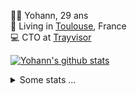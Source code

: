 <p>
  👨🏻 <bold>Yohann</bold>, 29 ans<br/>
  💼 Living in <a href="https://www.google.com/maps?q=toulouse">Toulouse</a>, France<br/>
  💻 CTO at <a href="https://trayvisor.com/">Trayvisor</a><br/>
</p>

<a href="https://github.com/anuraghazra/github-readme-stats"><img align="center" src="https://github-readme-stats-dviw-8taegaswk-yohann84ls-projects.vercel.app//api?username=yohann84L&show_icons=true&include_all_commits=true" alt="Yohann's github stats" /> </a>


<details>
  <summary>Some stats ...</summary><br/>
  

<!--START_SECTION:waka-->
![Code Time](http://img.shields.io/badge/Code%20Time-1%2C195%20hrs%205%20mins-blue)

![Profile Views](http://img.shields.io/badge/Profile%20Views-0-blue)

**🐱 My GitHub Data** 

> 📦 440.9 kB Used in GitHub's Storage 
 > 
> 🚫 Not Opted to Hire
 > 
> 📜 26 Public Repositories 
 > 
> 🔑 21 Private Repositories 
 > 
**I'm an Early 🐤** 

```text
🌞 Morning                20400 commits       ████████░░░░░░░░░░░░░░░░░   30.29 % 
🌆 Daytime                38618 commits       ██████████████░░░░░░░░░░░   57.33 % 
🌃 Evening                8208 commits        ███░░░░░░░░░░░░░░░░░░░░░░   12.19 % 
🌙 Night                  133 commits         ░░░░░░░░░░░░░░░░░░░░░░░░░   00.20 % 
```
📅 **I'm Most Productive on Wednesday** 

```text
Monday                   12688 commits       █████░░░░░░░░░░░░░░░░░░░░   18.84 % 
Tuesday                  12615 commits       █████░░░░░░░░░░░░░░░░░░░░   18.73 % 
Wednesday                14083 commits       █████░░░░░░░░░░░░░░░░░░░░   20.91 % 
Thursday                 13665 commits       █████░░░░░░░░░░░░░░░░░░░░   20.29 % 
Friday                   13044 commits       █████░░░░░░░░░░░░░░░░░░░░   19.36 % 
Saturday                 461 commits         ░░░░░░░░░░░░░░░░░░░░░░░░░   00.68 % 
Sunday                   803 commits         ░░░░░░░░░░░░░░░░░░░░░░░░░   01.19 % 
```


📊 **This Week I Spent My Time On** 

```text
🕑︎ Time Zone: Europe/Paris

💬 Programming Languages: 
JavaScript               2 hrs 46 mins       ██████████████████░░░░░░░   71.47 % 
HTML                     25 mins             ███░░░░░░░░░░░░░░░░░░░░░░   11.15 % 
Python                   24 mins             ███░░░░░░░░░░░░░░░░░░░░░░   10.36 % 
TypeScript               11 mins             █░░░░░░░░░░░░░░░░░░░░░░░░   04.86 % 
JSON                     4 mins              ░░░░░░░░░░░░░░░░░░░░░░░░░   01.87 % 

🔥 Editors: 
VS Code                  3 hrs 46 mins       ████████████████████████░   97.12 % 
Windsurf                 6 mins              █░░░░░░░░░░░░░░░░░░░░░░░░   02.76 % 
Zed                      0 secs              ░░░░░░░░░░░░░░░░░░░░░░░░░   00.12 % 

💻 Operating System: 
Mac                      3 hrs 53 mins       █████████████████████████   100.00 % 
```

**I Mostly Code in Python** 

```text
Python                   25 repos            █████████████░░░░░░░░░░░░   53.19 % 
Jupyter Notebook         4 repos             ██░░░░░░░░░░░░░░░░░░░░░░░   08.51 % 
JavaScript               3 repos             ██░░░░░░░░░░░░░░░░░░░░░░░   06.38 % 
HTML                     2 repos             █░░░░░░░░░░░░░░░░░░░░░░░░   04.26 % 
Shell                    1 repo              █░░░░░░░░░░░░░░░░░░░░░░░░   02.13 % 
```




 Last Updated on 07/02/2025 00:37:40 UTC
<!--END_SECTION:waka-->
